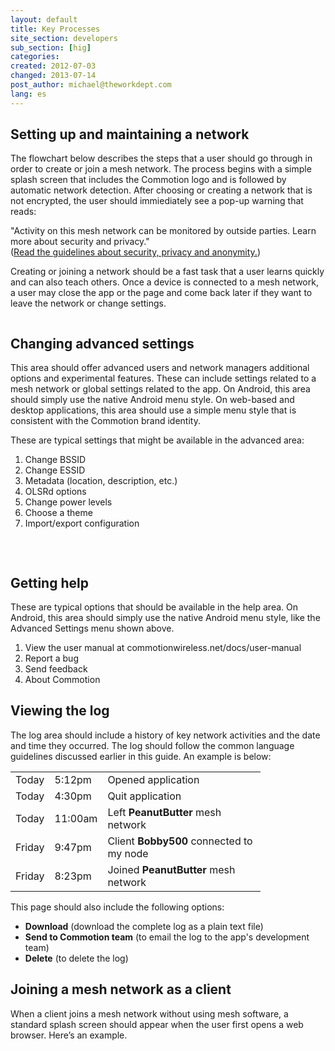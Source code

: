 ```yaml
---
layout: default
title: Key Processes
site_section: developers
sub_section: [hig]
categories: 
created: 2012-07-03
changed: 2013-07-14
post_author: michael@theworkdept.com
lang: es
---
```

  <h2>Setting up and maintaining a network</h2>

<p>The flowchart below describes the steps that a user should go through in order to create or join a mesh network. The process begins with a simple splash screen that includes the Commotion logo and is followed by automatic network detection. After choosing or creating a network that is not encrypted, the user should immiediately see a pop-up warning that reads:</p>

<p>"Activity on this mesh network can be monitored by outside parties. Learn more about security and privacy."<br />
(<a href="/developer/hig/key-concepts#security">Read the guidelines about security, privacy and anonymity.</a>)</p>

<p>Creating or joining a network should be a fast task that a user learns quickly and can also teach others. Once a device is connected to a mesh network, a user may close the app or the page and come back later if they want to leave the network or change settings.</p>

<p><img alt="" src="/files/key_process_FLOWCHART.png" /></p>

<h2>Changing advanced settings</h2>

<p>This area should offer advanced users and network managers additional options and experimental features. These can include settings related to a mesh network or global settings related to the app. On Android, this area should simply use the native Android menu style. On web-based and desktop applications, this area should use a simple menu style that is consistent with the Commotion brand identity.</p>

<p>These are typical settings that might be available in the advanced area:</p>

<ol>
	<li>Change BSSID</li>
	<li>Change ESSID</li>
	<li>Metadata (location, description, etc.)</li>
	<li>OLSRd options</li>
	<li>Change power levels</li>
	<li>Choose a theme</li>
	<li>Import/export configuration</li>
</ol>

<p><img alt="" src="/files/advanced%20settings.png" /></p>

<p>&nbsp;</p>

<h2>Getting help</h2>

<p>These are typical options that should be available in the help area. On Android, this area should simply use the native Android menu style, like the Advanced Settings menu shown above.</p>

<ol>
	<li>View the user manual at commotionwireless.net/docs/user-manual</li>
	<li>Report a bug</li>
	<li>Send feedback</li>
	<li>About Commotion</li>
</ol>

<h2>Viewing the log</h2>

<p>The log area should include a history of key network activities and the date and time they occurred. The log should follow the common language guidelines discussed earlier in this guide. An example is below:</p>

<table border="0" cellpadding="10" cellspacing="0" style="width:400px">
	<tbody>
		<tr>
			<td>Today</td>
			<td>5:12pm</td>
			<td>Opened application</td>
		</tr>
		<tr>
			<td>Today</td>
			<td>4:30pm</td>
			<td>Quit application</td>
		</tr>
		<tr>
			<td>Today</td>
			<td>11:00am</td>
			<td>Left <strong>PeanutButter</strong> mesh network</td>
		</tr>
		<tr>
			<td>Friday</td>
			<td>9:47pm</td>
			<td>Client <strong>Bobby500</strong> connected to my node</td>
		</tr>
		<tr>
			<td>Friday</td>
			<td>8:23pm</td>
			<td>Joined <strong>PeanutButter</strong> mesh network</td>
		</tr>
	</tbody>
</table>

<p>This page should also include the following options:</p>

<ul>
	<li><strong>Download</strong> (download the complete log as a plain text file)</li>
	<li><strong>Send to Commotion team</strong> (to email the log to the app's development team)</li>
	<li><strong>Delete</strong> (to delete the log)</li>
</ul>

<h2>Joining a mesh network as a client</h2>

<p>When a client joins a mesh network without using mesh software, a standard splash screen should appear when the user first opens a web browser. Here’s an example.</p>

<p><img alt="" src="/files/join%20as%20a%20client.png" /></p>

<p>&nbsp;</p>
 
